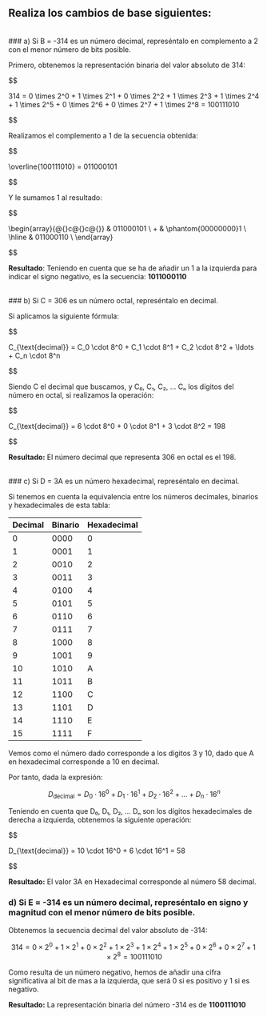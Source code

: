 

## Realiza los cambios de base siguientes:

<br>
### a) Si B = -314 es un número decimal, represéntalo en complemento a 2 con el menor número de bits posible. 

Primero, obtenemos la representación binaria del valor absoluto de 314:

$$

314 = 0 \times 2^0 + 1 \times 2^1 + 0 \times 2^2 + 1 \times 2^3 + 1 \times 2^4 + 1 \times 2^5 + 0 \times 2^6 + 0 \times 2^7 + 1 \times 2^8 = 100111010

$$

Realizamos el complemento a 1 de la secuencia obtenida:

$$

\overline{100111010} = 011000101

$$

Y le sumamos 1 al resultado:

$$

\begin{array}{@{}c@{}c@{}} & 011000101 \\ + & \phantom{00000000}1 \\ \hline &  011000110 \\ \end{array}

$$

**Resultado**: Teniendo en cuenta que se ha de añadir un 1 a la izquierda para indicar el signo negativo, es la secuencia: **1011000110**

<br>
### b) Si C = 306 es un número octal, represéntalo en decimal. 

Si aplicamos la siguiente fórmula:

$$

C_{\text{decimal}} = C_0 \cdot 8^0 + C_1 \cdot 8^1 + C_2 \cdot 8^2 + \ldots + C_n \cdot 8^n

$$

Siendo C el decimal que buscamos, y C₀, C₁, C₂, ... Cₙ los dígitos del número en octal, si realizamos la operación:

$$

C_{\text{decimal}} = 6 \cdot 8^0 + 0 \cdot 8^1 + 3 \cdot 8^2 = 198

$$


**Resultado:** El número decimal que representa 306 en octal es el 198.

<br>
### c) Si D = 3A es un número hexadecimal, represéntalo en decimal. 

Si tenemos en cuenta la equivalencia entre los números decimales, binarios y hexadecimales de esta tabla:


| Decimal | Binario  | Hexadecimal |
| ------- | -------- | ----------- |
| 0       | 0000     | 0           |
| 1       | 0001     | 1           |
| 2       | 0010     | 2           |
| 3       | 0011     | 3           |
| 4       | 0100     | 4           |
| 5       | 0101     | 5           |
| 6       | 0110     | 6           |
| 7       | 0111     | 7           |
| 8       | 1000     | 8           |
| 9       | 1001     | 9           |
| 10      | 1010     | A           |
| 11      | 1011     | B           |
| 12      | 1100     | C           |
| 13      | 1101     | D           |
| 14      | 1110     | E           |
| 15      | 1111     | F           |


Vemos como el número dado corresponde a los dígitos 3 y 10, dado que A en hexadecimal corresponde a 10 en decimal.

Por tanto, dada la expresión:

$$D_{\text{decimal}} = D_0 \cdot 16^0 + D_1 \cdot 16^1 + D_2 \cdot 16^2 + \ldots + D_n \cdot 16^n$$

Teniendo en cuenta que D₀, D₁, D₂, ... Dₙ son los dígitos hexadecimales de derecha a izquierda, obtenemos la siguiente operación:

$$

D_{\text{decimal}} = 10 \cdot 16^0 + 6 \cdot 16^1 = 58

$$


**Resultado:** El valor 3A en Hexadecimal corresponde al número 58 decimal.
<br>
### d) Si E = -314 es un número decimal, represéntalo en signo y magnitud con el menor número de bits posible.

Obtenemos la secuencia decimal del valor absoluto de -314:

$$
314 = 0 \times 2^0 + 1 \times 2^1 + 0 \times 2^2 + 1 \times 2^3 + 1 \times 2^4 + 1 \times 2^5 + 0 \times 2^6 + 0 \times 2^7 + 1 \times 2^8 = 100111010
$$

Como resulta de un número negativo, hemos de añadir una cifra significativa al bit de mas a la izquierda, que será 0 si es positivo y 1 si es negativo.


**Resultado:** La representación binaria del número -314 es de **1100111010**